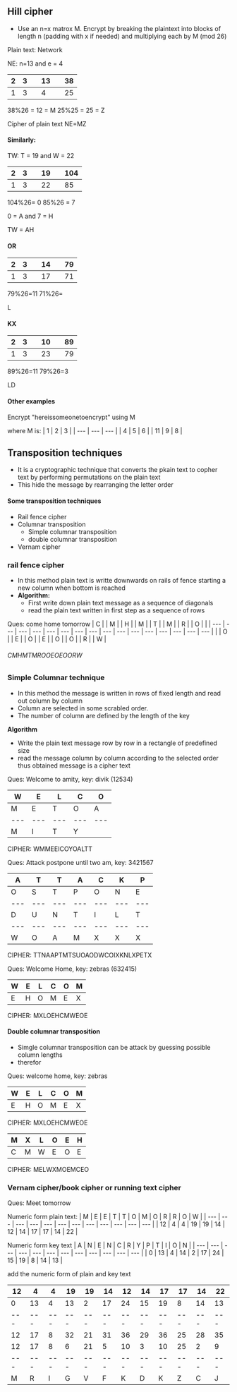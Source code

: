 ## Hill cipher

- Use an n=x matrox M. Encrypt by breaking the plaintext into blocks of length n (padding with x if needed) and multiplying each by M (mod 26)

Plain text: Network

NE: n=13 and e = 4

| 2   | 3   |     | 13  |     | 38  |
| --- | --- | --- | --- | --- | --- |
| 1   | 3   |     | 4   |     | 25  | 

38%26 = 12 = M
25%25 = 25 = Z

Cipher of plain text
NE=MZ

#### Similarly:
TW:
T = 19 and W = 22

| 2   | 3   |     | 19  |     |  104   | 
| --- | --- | --- | --- | --- | --- |
| 1   | 3   |     | 22  |     |  85   |


104%26= 0
85%26 = 7

0 = A and 7 = H

TW = AH

#### OR

| 2   | 3   |     | 14  |     | 79  |
| --- | --- | --- | --- | --- | --- |
| 1   | 3   |     | 17  |     | 71  | 


79%26=11
71%26=

L


#### KX
| 2   | 3   |     | 10  |     | 89  |
| --- | --- | --- | --- | --- | --- |
| 1   | 3   |     | 23  |     | 79  | 

89%26=11
79%26=3

LD

#### Other examples

Encrypt "hereissomeonetoencrypt" using M

where M is:
| 1   | 2   | 3   |
| --- | --- | --- |
| 4   | 5   | 6   |
| 11  | 9   | 8   | 


## Transposition techniques
- It is a cryptographic technique that converts the pkain text to copher text by performing permutations on the plain text
- This hide the message by rearranging the letter order

#### Some transposition techniques
- Rail fence cipher
- Columnar transposition 
	- Simple columnar transposition
	- double columnar transposition
- Vernam cipher

### rail fence cipher
- In this method plain text is writte downwards on rails of fence starting a new column when bottom is reached
- **Algorithm:**
	- First write down plain text message as a sequence of diagonals
	- read the plain text written in first step as a sequence of rows

Ques: come home tomorrow
| C   |     | M   |     | H   |     | M   |     | T   |     | M   |     | R   |     | O   |     |
| --- | --- | --- | --- | --- | --- | --- | --- | --- | --- | --- | --- | --- | --- | --- | --- |
|     | O   |     | E   |     | O   |     | E   |     | O   |     | O   |     | R   |     | W   | 

###### CMHMTMROOEOEOORW

### Simple Columnar technique
- In this method the message is written in rows of fixed length and read out column by column
- Column are selected in some scrabled order.
- The number of column are defined by the length of the key

**Algorithm**
- Write the plain text message row by row in a rectangle of predefined size
- read the message column by column according to the selected order thus obtained message is a cipher text

Ques: Welcome to amity, key: divik (12534)

| W   | E   | L   | C   | O   |
| --- | --- | --- | --- | --- |
| M   | E   | T   | O   | A   |
| --- | --- | --- | --- | --- | 
| M   | I   | T   | Y   |     |


CIPHER: WMMEEICOYOALTT

Ques: Attack postpone until two am, key: 3421567

| A   | T   | T   | A   | C   | K   | P   |
| --- | --- | --- | --- | --- | --- | --- |
| O   | S   | T   | P   | O   | N   | E   |
| --- | --- | --- | --- | --- | --- | --- |
| D   | U   | N   | T   | I   | L   | T   |
| --- | --- | --- | --- | --- | --- | --- |
| W   | O   | A   | M   | X   | X   | X   | 


CIPHER: TTNAAPTMTSUOAODWCOIXKNLXPETX

Ques: Welcome Home, key: zebras (632415)

| W   | E   | L   | C   | O   | M   |
| --- | --- | --- | --- | --- | --- |
| E   | H   | O   | M   | E   | X   | 

CIPHER: MXLOEHCMWEOE


#### Double columnar transposition
- Simgle columnar transposition can be attack by guessing  possible column lengths
- therefor 

Ques: welcome home, key: zebras

| W   | E   | L   | C   | O   | M   |
| --- | --- | --- | --- | --- | --- |
| E   | H   | O   | M   | E   | X   | 

CIPHER: MXLOEHCMWEOE

| M   | X   | L   | O   | E   | H   |
| --- | --- | --- | --- | --- | --- |
| C   | M   | W   | E   | O   | E   |

CIPHER: MELWXMOEMCEO

### Vernam cipher/book cipher or running text cipher

Ques: Meet tomorrow

Numeric form plain text:
| M   | E   | E   | T   | T   | O   | M   | O   | R   | R   | O   | W   |
| --- | --- | --- | --- | --- | --- | --- | --- | --- | --- | --- | --- |
| 12  | 4   | 4   | 19  | 19  | 14  | 12  | 14  | 17  | 17  | 14  | 22  | 

Numeric form key text
| A   | N   | E   | N   | C   | R   | Y   | P   | T   | I   | O   | N   |
| --- | --- | --- | --- | --- | --- | --- | --- | --- | --- | --- | --- |
| 0   | 13  | 4   | 14  | 2   | 17  | 24  | 15  | 19  | 8   | 14  | 13  |

add the numeric form of plain and key text

| 12  | 4   | 4   | 19  | 19  | 14  | 12  | 14  | 17  | 17  | 14  | 22  |
| --- | --- | --- | --- | --- | --- | --- | --- | --- | --- | --- | --- |
| 0   | 13  | 4   | 13  | 2   | 17  | 24  | 15  | 19  | 8   | 14  | 13  |
| --- | --- | --- | --- | --- | --- | --- | --- | --- | --- | --- | --- |
| 12  | 17  | 8   | 32  | 21  | 31  | 36  | 29  | 36  | 25  | 28  | 35  | ADDITION
| 12  | 17  | 8   | 6   | 21  | 5   | 10  | 3   | 10  | 25  | 2   | 9   | MOD FUNCTION
| --- | --- | --- | --- | --- | --- | --- | --- | --- | --- | --- | --- |
| M   | R   | I   | G   | V   | F   | K   | D   | K   | Z   | C   | J   | 
